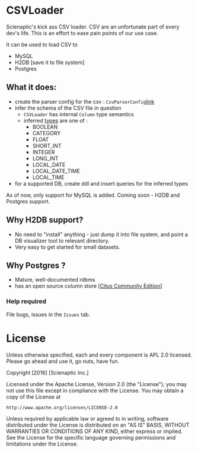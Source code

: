 # CSVLoader
Scienaptic's kick ass CSV loader.
CSV are an unfortunate part of every dev's life.
This is an effort to ease pain points of our use case.

It can be used to load CSV to 
 - MySQL
 - H2DB [save it to file system]
 - Postgres

## What it does: 
 - create the parser config for the csv : `CsvParserConfig`[link](../src/main/java/com/scienaptic/csvloader/CsvParserConfig)
 - infer the schema of the CSV file in question
   - `CSVLoader` has internal `Column` type semantics
   - inferred [types](../src/main/scala/com/scienaptic/csvloader/FieldTypes) are one of :
     - BOOLEAN
     - CATEGORY
     - FLOAT
     - SHORT_INT
     - INTEGER
     - LONG_INT
     - LOCAL_DATE
     - LOCAL_DATE_TIME
     - LOCAL_TIME
 - for a supported DB, create ddl and insert queries for the inferred types

As of now, only support for MySQL is added.
Coming soon - H2DB and Postgres support. 

## Why H2DB support?
- No need to "install" anything - just dump it into file system, and point a DB visualizer tool to relevant directory.
- Very easy to get started for small datasets.

## Why Postgres ?
- Mature, well-documented rdbms
- has an open source column store [[Citus Community Edition](https://www.citusdata.com/product/community)]    

### Help required
File bugs, issues in the `Issues` tab.


# License
Unless otherwise specified, each and every component is APL 2.0 licensed.
Please go ahead and use it, go nuts, have fun.

Copyright [2016] [Scienaptic Inc.]

Licensed under the Apache License, Version 2.0 (the "License");
you may not use this file except in compliance with the License.
You may obtain a copy of the License at

    http://www.apache.org/licenses/LICENSE-2.0

Unless required by applicable law or agreed to in writing, software
distributed under the License is distributed on an "AS IS" BASIS,
WITHOUT WARRANTIES OR CONDITIONS OF ANY KIND, either express or implied.
See the License for the specific language governing permissions and
limitations under the License.
